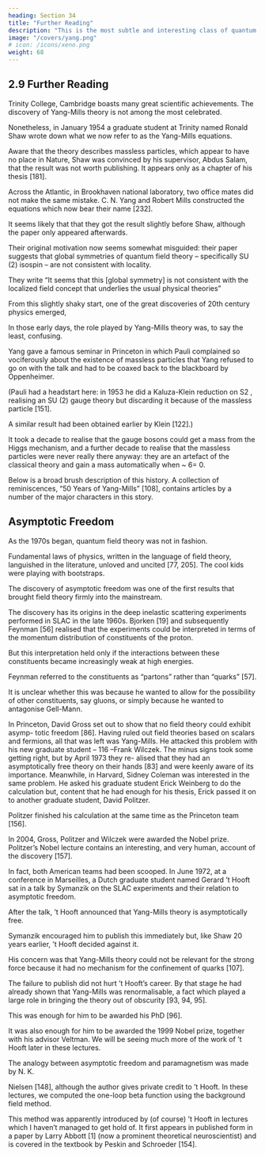 ```yaml
---
heading: Section 34
title: "Further Reading"
description: "This is the most subtle and interesting class of quantum field theories"
image: "/covers/yang.png"
# icon: /icons/xeno.png
weight: 68
---
```



## 2.9 Further Reading

Trinity College, Cambridge boasts many great scientific achievements. The discovery of Yang-Mills theory is not among the most celebrated. 

Nonetheless, in January 1954 a graduate student at Trinity named Ronald Shaw wrote down what we now refer to
as the Yang-Mills equations. 

Aware that the theory describes massless particles, which
appear to have no place in Nature, Shaw was convinced by his supervisor, Abdus Salam, that the result was not worth publishing. It appears only as a chapter of his thesis [181].

Across the Atlantic, in Brookhaven national laboratory, two office mates did not make the same mistake. C. N. Yang and Robert Mills constructed the equations which now bear their name [232]. 

It seems likely that that they got the result slightly before Shaw, although the paper only appeared afterwards. 

Their original motivation now seems somewhat misguided: their paper suggests that global symmetries of quantum
field theory – specifically SU  (2) isospin – are not consistent with locality. 

They write “It seems that this [global symmetry] is not consistent with the localized field concept that underlies the usual physical theories”

From this slightly shaky start, one of the great discoveries of 20th century physics emerged, 

In those early days, the role played by Yang-Mills theory was, to say the least, confusing. 

Yang gave a famous seminar in Princeton in which Pauli complained so vociferously about the existence of massless particles that Yang refused to go on with the talk and had to be coaxed back to the blackboard by Oppenheimer. 

(Pauli had a headstart here: in 1953 he did a Kaluza-Klein reduction on S2 , realising an SU (2)
gauge theory but discarding it because of the massless particle [151]. 

A similar result had been obtained earlier by Klein [122].)

It took a decade to realise that the gauge bosons could get a mass from the Higgs mechanism, and a further decade to realise that the massless particles were never really there anyway: they are an artefact of the classical theory and gain a mass automatically
when ~ 6= 0. 

Below is a broad brush description of this history. A collection of reminiscences, “50 Years of Yang-Mills” [108], contains articles by a number of the
major characters in this story.


## Asymptotic Freedom

As the 1970s began, quantum field theory was not in fashion. 

Fundamental laws of physics, written in the language of field theory, languished in the literature, unloved and uncited [77, 205]. The cool kids were playing with bootstraps.

The discovery of asymptotic freedom was one of the first results that brought field theory firmly into the mainstream. 

The discovery has its origins in the deep inelastic scattering experiments performed in SLAC in the late 1960s. Bjorken [19] and subsequently Feynman [56] realised that the experiments could be interpreted in terms of the momentum distribution of constituents of the proton. 

But this interpretation held only if the interactions between these constituents became increasingly weak at high energies. 

Feynman referred to the constituents as “partons” rather than “quarks” [57].

It is unclear whether this was because he wanted to allow for the possibility of other constituents, say gluons, or simply because he wanted to antagonise Gell-Mann. 

In Princeton, David Gross set out to show that no field theory could exhibit asymp-
totic freedom [86]. Having ruled out field theories based on scalars and fermions, all
that was left was Yang-Mills. He attacked this problem with his new graduate student
– 116 –Frank Wilczek. The minus signs took some getting right, but by April 1973 they re-
alised that they had an asymptotically free theory on their hands [83] and were keenly
aware of its importance.
Meanwhile, in Harvard, Sidney Coleman was interested in the same problem. He
asked his graduate student Erick Weinberg to do the calculation but, content that he had enough for his thesis, Erick passed it on to another graduate student, David Politzer. 

Politzer finished his calculation at the same time as the Princeton team [156].

In 2004, Gross, Politzer and Wilczek were awarded the Nobel prize. Politzer’s Nobel lecture contains an interesting, and very human, account of the discovery [157]. 

In fact, both American teams had been scooped. In June 1972, at a conference in Marseilles, a Dutch graduate student named Gerard ’t Hooft sat in a talk by Symanzik
on the SLAC experiments and their relation to asymptotic freedom. 

After the talk, ’t Hooft announced that Yang-Mills theory is asymptotically free. 

Symanzik encouraged him to publish this immediately but, like Shaw 20 years earlier, ’t Hooft decided against it. 

His concern was that Yang-Mills theory could not be relevant for the strong force because it had no mechanism for the confinement of quarks [107].

The failure to publish did not hurt ’t Hooft’s career. By that stage he had already shown that Yang-Mills was renormalisable, a fact which played a large role in bringing the theory out of obscurity [93, 94, 95]. 

This was enough for him to be awarded his PhD [96].

It was also enough for him to be awarded the 1999 Nobel prize, together with his advisor Veltman. We will be seeing much more of the work of ’t Hooft later
in these lectures.

The analogy between asymptotic freedom and paramagnetism was made by N. K.

Nielsen [148], although the author gives private credit to ’t Hooft. In these lectures, we computed the one-loop beta function using the background field method. 

This method was apparently introduced by (of course) ’t Hooft in lectures which I haven’t managed to get hold of. It first appears in published form in a paper by Larry Abbott [1] (now a prominent theoretical neuroscientist) and is covered in the textbook by Peskin and Schroeder [154].
